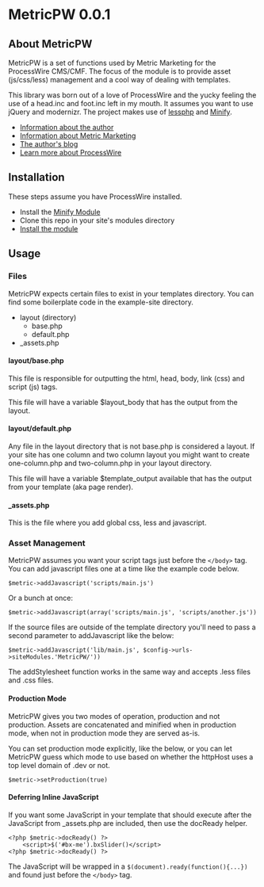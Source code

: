 # MetricPW 0.0.1

## About MetricPW

MetricPW is a set of functions used by Metric Marketing for the ProcessWire CMS/CMF. The focus of the module is to provide asset (js/css/less) management and a cool way of dealing with templates.

This library was born out of a love of ProcessWire and the yucky feeling the use of a head.inc and foot.inc left in my mouth. It assumes you want to use jQuery and modernizr. The project makes use of [lessphp](http://leafo.net/lessphp/) and [Minify](https://code.google.com/p/minify/).

* [Information about the author](http://metricmarketing.ca/jonathan-dart)
* [Information about Metric Marketing](http://metricmarketing.ca)
* [The author's blog](http://metricmarketing.ca/blog/author/jonathan-dart)
* [Learn more about ProcessWire](http://processwire.com)

## Installation

These steps assume you have ProcessWire installed.

* Install the [Minify Module](http://modules.processwire.com/modules/minify/)
* Clone this repo in your site's modules directory
* [Install the module](http://modules.processwire.com/install-uninstall/)

## Usage

### Files

MetricPW expects certain files to exist in your templates directory. You can find some boilerplate code in the example-site directory.

* layout (directory)
    + base.php
    + default.php
* _assets.php

#### layout/base.php

This file is responsible for outputting the html, head, body, link (css) and script (js) tags.

This file will have a variable $layout_body that has the output from the layout.

#### layout/default.php

Any file in the layout directory that is not base.php is considered a layout. If your site has one column and two column layout you might want to create one-column.php and two-column.php in your layout directory.

This file will have a variable $template_output available that has the output from your template (aka page render).

#### _assets.php

This is the file where you add global css, less and javascript.

### Asset Management

MetricPW assumes you want your script tags just before the `</body>` tag. You can add javascript files one at a time like the example code below.

`$metric->addJavascript('scripts/main.js')`

Or a bunch at once:

`$metric->addJavascript(array('scripts/main.js', 'scripts/another.js'))`

If the source files are outside of the template directory you'll need to pass a second parameter to addJavascript like the below:

`$metric->addJavascript('lib/main.js', $config->urls->siteModules.'MetricPW/'))`

The addStylesheet function works in the same way and accepts .less files and .css files.

#### Production Mode

MetricPW gives you two modes of operation, production and not production. Assets are concatenated and minified when in production mode, when not in production mode they are served as-is.

You can set production mode explicitly, like the below, or you can let MetricPW guess which mode to use based on whether the httpHost uses a top level domain of .dev or not.

`$metric->setProduction(true)` 

#### Deferring Inline JavaScript

If you want some JavaScript in your template that should execute after the JavaScript from _assets.php are included, then use the docReady helper.

    <?php $metric->docReady() ?>
	    <script>$('#bx-me').bxSlider()</script>
    <?php $metric->docReady() ?>

The JavaScript will be wrapped in a `$(document).ready(function(){...})` and found just before the `</body>` tag. 
